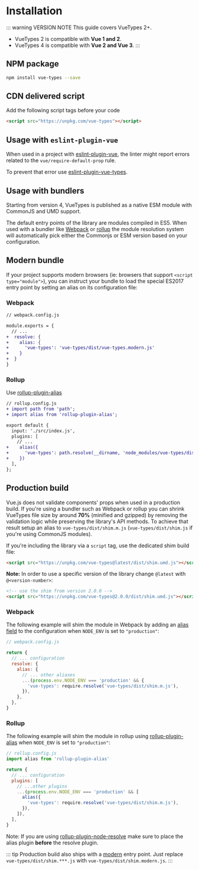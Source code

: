 # Installation

::: warning VERSION NOTE
This guide covers VueTypes 2+.

- VueTypes 2 is compatible with **Vue 1 and 2**.
- VueTypes 4 is compatible with **Vue 2 and Vue 3**.
  :::

## NPM package

```bash
npm install vue-types --save
```

## CDN delivered script

Add the following script tags before your code

```html
<script src="https://unpkg.com/vue-types"></script>
```

## Usage with `eslint-plugin-vue`

When used in a project with [eslint-plugin-vue](https://github.com/vuejs/eslint-plugin-vue), the linter might report errors related to the `vue/require-default-prop` rule.

To prevent that error use [eslint-plugin-vue-types](https://github.com/dwightjack/eslint-plugin-vue-types).

## Usage with bundlers

Starting from version 4, VueTypes is published as a native ESM module with CommonJS and UMD support.

The default entry points of the library are modules compiled in ES5. When used with a bundler like [Webpack](https://webpack.js.org/) or [rollup](https://rollupjs.org) the module resolution system will automatically pick either the Commonjs or ESM version based on your configuration.

## Modern bundle

If your project supports modern browsers (ie: browsers that support `<script type="module">`), you can instruct your bundle to load the special ES2017 entry point by setting an alias on its configuration file:

### Webpack

```diff
// webpack.config.js

module.exports = {
  // ...
+  resolve: {
+    alias: {
+      'vue-types': 'vue-types/dist/vue-types.modern.js'
+    }
+  }
}
```

### Rollup

Use [rollup-plugin-alias](https://github.com/rollup/rollup-plugin-alias)

```diff
// rollup.config.js
+ import path from 'path';
+ import alias from 'rollup-plugin-alias';

export default {
  input: './src/index.js',
  plugins: [
    // ...
+    alias({
+      'vue-types': path.resolve(__dirname, 'node_modules/vue-types/dist/vue-types.modern.js')
+    })
  ],
};
```

## Production build

Vue.js does not validate components' props when used in a production build. If you're using a bundler such as Webpack or rollup you can shrink VueTypes file size by around **70%** (minified and gzipped) by removing the validation logic while preserving the library's API methods. To achieve that result setup an alias to `vue-types/dist/shim.m.js` (`vue-types/dist/shim.js` if you're using CommonJS modules).

If you're including the library via a `script` tag, use the dedicated shim build file:

```html
<script src="https://unpkg.com/vue-types@latest/dist/shim.umd.js"></script>
```

**Note:** In order to use a specific version of the library change `@latest` with `@<version-number>`:

```html
<!-- use the shim from version 2.0.0 -->
<script src="https://unpkg.com/vue-types@2.0.0/dist/shim.umd.js"></script>
```

### Webpack

The following example will shim the module in Webpack by adding an [alias field](https://webpack.js.org/configuration/resolve/#resolve-alias) to the configuration when `NODE_ENV` is set to `"production"`:

```js
// webpack.config.js

return {
  // ... configuration
  resolve: {
    alias: {
      // ... other aliases
      ...(process.env.NODE_ENV === 'production' && {
        'vue-types': require.resolve('vue-types/dist/shim.m.js'),
      }),
    },
  },
}
```

### Rollup

The following example will shim the module in rollup using [rollup-plugin-alias](https://github.com/rollup/rollup-plugin-alias) when `NODE_ENV` is set to `"production"`:

```js
// rollup.config.js
import alias from 'rollup-plugin-alias'

return {
  // ... configuration
  plugins: [
    // ...other plugins
    ...(process.env.NODE_ENV === 'production' && [
      alias({
        'vue-types': require.resolve('vue-types/dist/shim.m.js'),
      }),
    ]),
  ],
}
```

Note: If you are using [rollup-plugin-node-resolve](https://github.com/rollup/rollup-plugin-node-resolve) make sure to place the alias plugin **before** the resolve plugin.

::: tip
Production build also ships with a [modern](#modern-bundle) entry point. Just replace `vue-types/dist/shim.***.js` with `vue-types/dist/shim.modern.js`.
:::
